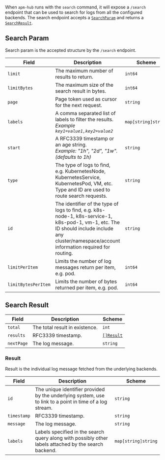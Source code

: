 When `apm-hub` runs with the `search` command, it will expose a `/search` endpoint that can be used to search for logs from all the configured backends. The search endpoint accepts a [`SearchParam`](#search-param) and returns a [`SearchResult`](#search-result).

## Search Param

Search param is the accepted structure by the `/search` endpoint.

| Field               | Description                                                                                                                                                                                     | Scheme              | Required   |
| ------------------- | ----------------------------------------------------------------------------------------------------------------------------------------------------------------------------------------------- | ------------------- | ---------- |
| `limit`             | The maximum number of results to return.                                                                                                                                                        | `int64`             | `optional` |
| `limitBytes`        | The maximum size of the search result in bytes.                                                                                                                                                 | `int64`             | `optional` |
| `page`              | Page token used as cursor for the next request.                                                                                                                                                 | `string`            | `optional` |
| `labels`            | A comma separated list of labels to filter the results.<br>_Example `key1=value1,key2=value2`_                                                                                                  | `map[string]string` | `optional` |
| `start`             | A RFC3339 timestamp or an age string.<br>_Example: "1h", "2d", "1w". (defaults to 1h)_                                                                                                          | `string`            | `optional` |
| `type`              | The type of logs to find, e.g. KubernetesNode, KubernetesService, KubernetesPod, VM, etc. Type and ID are used to route search requests.                                                        | `string`            | `optional` |
| `id`                | The identifier of the type of logs to find, e.g. k8s-node-1, k8s-service-1, k8s-pod-1, vm-1, etc. The ID should include include any cluster/namespace/account information required for routing. | `string`            | `optional` |
| `limitPerItem`      | Limits the number of log messages return per item, e.g. pod.                                                                                                                                    | `int64`             | `optional` |
| `limitBytesPerItem` | Limits the number of bytes returned per item, e.g. pod.                                                                                                                                         | `int64`             | `optional` |

## Search Result

| Field      | Description                    | Scheme                |
| ---------- | ------------------------------ | --------------------- |
| `total`    | The total result in existence. | `int`                 |
| `results`  | RFC3339 timestamp.             | [`[]Result`](#result) |
| `nextPage` | The log message.               | `string`              |

### Result

Result is the individual log message fetched from the underlying backends.

| Field       | Description                                                                                              | Scheme              |
| ----------- | -------------------------------------------------------------------------------------------------------- | ------------------- |
| `id`        | The unique identifier provided by the underlying system, use to link to a point in time of a log stream. | `string`            |
| `timestamp` | RFC3339 timestamp.                                                                                       | `string`            |
| `message`   | The log message.                                                                                         | `string`            |
| `labels`    | Labels specified in the search query along with possibly other labels attached by the search backend.    | `map[string]string` |
